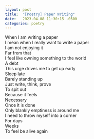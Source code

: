 ```yaml
---
layout: post
title:  "[Poetry] Paper Writing"
date:   2023-04-08 11:30:15 -0500
categories: poetry
---
```


When I am writing a paper\
I mean when I really want to write a paper\
I am not enjoying it\
Far from that\
I feel like owning something to the world\
A debt\
This urge drives me to get up early\
Sleep late\
Barely standing up\
Just write, think, prove\
To spit out\
Because it feels\
Necessary\
Once it is done\
Only blankly emptiness is around me\
I need to throw myself into a corner\
For days\
Weeks\
To feel be alive again
